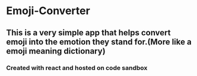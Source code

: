 # Emoji-Converter

## This is a very simple app that helps convert emoji into the emotion they stand for.(More like a emoji meaning dictionary)

### Created with react and hosted on code sandbox
